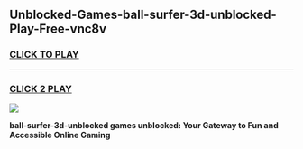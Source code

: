
## Unblocked-Games-ball-surfer-3d-unblocked-Play-Free-vnc8v
<h3>
<a href="https://premium76.site?title=ball-surfer-3d-unblocked&ref=23A">CLICK TO PLAY</a></h3>
<hr>

<h3>
<a href="https://premium76.site?title=ball-surfer-3d-unblocked&ref=23A">CLICK 2 PLAY</a>
  
</h3>

<a href="https://premium76.site?title=ball-surfer-3d-unblocked&ref=23A"><img src="https://clearcache.store/games.png"></a>


**ball-surfer-3d-unblocked games unblocked: Your Gateway to Fun and Accessible Online Gaming**
